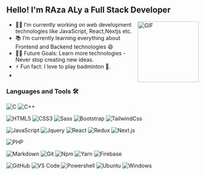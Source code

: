 ## Hello! I'm RAza ALy a Full Stack Developer

<img align="right" alt="GIF" height="160px" src="https://media.giphy.com/media/du3J3cXyzhj75IOgvA/giphy.gif" />

- 👨‍💻 I’m currently working on web development technologies like JavaScript, React,Nextjs etc.
- 📚 I’m currently learning everything about Frontend and Backend technologies 😄
- 💪🏼 Future Goals: Learn more technologies - Never stop creating new ideas.
- ⚡ Fun fact: I love to play badminton 🏸.
- 
### Languages and Tools 🛠 


![C](https://img.shields.io/badge/C-00599C?style=for-the-badge&logo=c&logoColor=white)
![C++](https://img.shields.io/badge/C%2B%2B-00599C?style=for-the-badge&logo=c%2B%2B&logoColor=white)

![HTML5](https://img.shields.io/badge/HTML5-E34F26?style=for-the-badge&logo=html5&logoColor=white)
![CSS3](https://img.shields.io/badge/CSS3-1572B6?style=for-the-badge&logo=css3&logoColor=white)
![Sass](https://img.shields.io/badge/Sass-CC6699?style=for-the-badge&logo=sass&logoColor=white)
![Bootstrap](https://img.shields.io/badge/Bootstrap-563D7C?style=for-the-badge&logo=bootstrap&logoColor=white)
![TailwindCss](https://img.shields.io/badge/-Tailwind-563D7C?style=flat-square&logo=Tailwind)

![JavaScript](https://img.shields.io/badge/-JavaScript-%23F7DF1C?style=flat-square&logo=javascript&logoColor=000000&labelColor=%23F7DF1C&color=%23FFCE5A)
![Jquery](https://img.shields.io/badge/jQuery-0769AD?style=for-the-badge&logo=jquery&logoColor=white)
![React](https://img.shields.io/badge/React-20232A?style=for-the-badge&logo=react&logoColor=61DAFB)
![Redux](https://img.shields.io/badge/Redux-593D88?style=for-the-badge&logo=redux&logoColor=white)
![Next.js](https://img.shields.io/badge/-Next.js-563D7C?style=flat-square&logo=Next.js)

![PHP](https://img.shields.io/badge/PHP-777BB4?style=for-the-badge&logo=php&logoColor=white)


![Markdown](https://img.shields.io/badge/-Markdown-000000?style=flat-square&logo=markdown)
![Git](https://img.shields.io/badge/-Git-%23F05032?style=flat-square&logo=git&logoColor=%23ffffff)
![Npm](https://img.shields.io/badge/-npm-CB3837?style=flat-square&logo=npm)
![Yarn](https://img.shields.io/badge/-yarn-CB3837?style=flat-square&logo=yarn)
![Firebase](https://img.shields.io/badge/-Firebase-FFCA28?style=flat-square&logo=firebase&logoColor=ffffff)

![GitHub](https://img.shields.io/badge/-GitHub-181717?style=flat-square&logo=github)
![VS Code](http://img.shields.io/badge/-VS%20Code-007ACC?style=flat-square&logo=visual-studio-code&logoColor=ffffff)
![Powershell](http://img.shields.io/badge/-Powershell-5391FE?style=flat-square&logo=powershell&logoColor=ffffff)
![Ubuntu](https://img.shields.io/badge/Ubuntu-E95420?style=for-the-badge&logo=ubuntu&logoColor=white)
![Windows](http://img.shields.io/badge/-Windows-0078D6?style=flat-square&logo=windows&logoColor=ffffff)

<br/>
